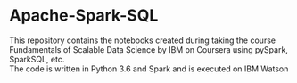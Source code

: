 # Apache-Spark-SQL
This repository contains the notebooks created during taking the course Fundamentals of Scalable Data Science by IBM on Coursera using pySpark, SparkSQL, etc. </br>
The code is written in Python 3.6 and Spark and is executed on IBM Watson
